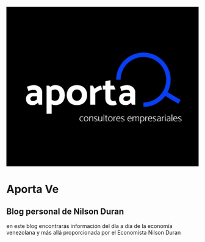 ![aportave](/public/static/images/pageBigLogo.jpg)

# Aporta Ve
## Blog personal de Nilson Duran

en este blog encontrarás información del día a día de la economía venezolana y más allá proporcionada por el Economista Nilson Duran